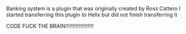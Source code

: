 Banking system is a plugin that was originally created by Ross Cattero
I started transferring this plugin to Helix but did not finish transferring it

CODE FUCK THE BRAIN!!!!!!!!!!!!!!!!!!!
